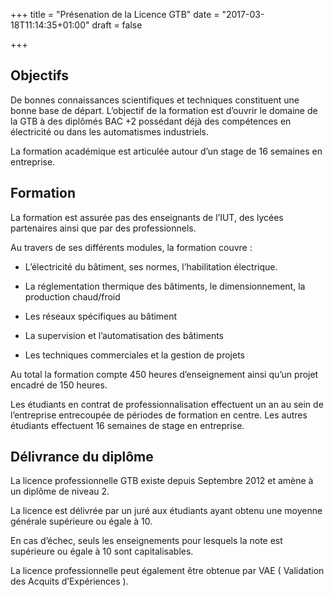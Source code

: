 +++
title = "Présenation de la Licence GTB"
date = "2017-03-18T11:14:35+01:00"
draft = false

+++
## Objectifs

De bonnes connaissances scientifiques et techniques constituent une bonne base de départ. L’objectif de la formation est d’ouvrir le domaine de la GTB à des diplômés BAC +2 possédant déjà des compétences en électricité ou dans les automatismes industriels.

La formation académique est articulée autour d’un stage de 16 semaines en entreprise.

 
## Formation

La formation est assurée pas des enseignants de l’IUT, des lycées partenaires ainsi que par des professionnels.

Au travers de ses différents modules, la formation couvre :

* L’électricité du bâtiment, ses normes, l’habilitation électrique.

* La réglementation thermique des bâtiments, le dimensionnement, la production chaud/froid

* Les réseaux spécifiques au bâtiment

* La supervision et l’automatisation des bâtiments

* Les techniques commerciales et la gestion de projets

Au total la formation compte 450 heures d’enseignement ainsi qu’un projet encadré de 150 heures.

Les étudiants en contrat de professionnalisation effectuent un an au sein de l’entreprise entrecoupée de périodes de formation en centre. Les autres étudiants effectuent 16 semaines de stage en entreprise.

 

## Délivrance du diplôme

La licence professionnelle GTB existe depuis Septembre 2012 et amène à un diplôme de niveau 2.

La licence est délivrée par un juré aux étudiants ayant obtenu une moyenne générale supérieure ou égale à 10.

En cas d’échec, seuls les enseignements pour lesquels la note est supérieure ou égale à 10 sont capitalisables.

La licence professionnelle peut également être obtenue par VAE ( Validation des Acquits d’Expériences ).